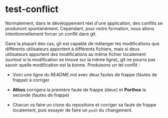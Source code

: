 
# test-conflict

Normalement, dans le développement réel d'une application, des conflits se produiront spontanément. Cependant, pour notre formation, nous allons intentionnellement forcer un conflit dans git.

Dans la plupart des cas, git est capable de mélanger les modifications que différents utilisateurs apportent à différents fichiers, mais si deux utilisateurs apportent des modifications au même fichier localement (surtout si la modification se trouve sur la même ligne), git ne pourra pas savoir quelle modification est la bonne. Produisons un tel conflit :

- Voici une ligne du README.md avec deux  fautes de frappe (fautes de frappe) à corriger

- **Athos** corrigera la première faute de frappe (deux) et **Porthos** la seconde (fautes de frappe) 

- Chacun va faire un clone du repositoire et corriger sa faute de frappe localement, puis essayer de faire un `push` du changement. 
